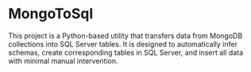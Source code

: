 # MongoToSql
This project is a Python-based utility that transfers data from MongoDB collections into SQL Server tables. It is designed to automatically infer schemas, create corresponding tables in SQL Server, and insert all data with minimal manual intervention.
